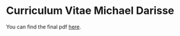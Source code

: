 # Curriculum Vitae Michael Darisse

You can find the final pdf [here](https://github.com/michaeldarisse/mdarisse_cv/blob/main/mdarisse_cv.pdf).
